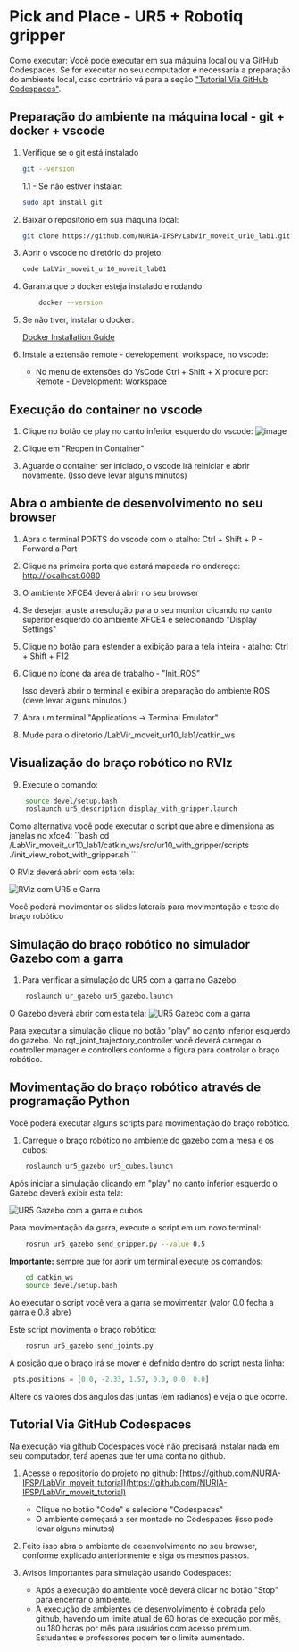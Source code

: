 # Pick and Place - UR5 + Robotiq gripper

Como executar:
Você pode executar em sua máquina local ou via GitHub Codespaces. Se for executar no seu computador é necessária a preparação do ambiente local, caso contrário vá para a seção ["Tutorial Via GitHub Codespaces"](#tutorial-via-github-codespaces).

## Preparação do ambiente na máquina local - git + docker + vscode

1. Verifique se o git está instalado

    ```bash
    git --version
    ```

    1.1 - Se não estiver instalar:

    ```bash
    sudo apt install git
    ```

2. Baixar o repositorio em sua máquina local:

    ```bash
    git clone https://github.com/NURIA-IFSP/LabVir_moveit_ur10_lab1.git
    ```

3. Abrir o vscode no diretório do projeto:

    ```bash
    code LabVir_moveit_ur10_moveit_lab01
    ```

4. Garanta que o docker esteja instalado e rodando:

    ```bash
        docker --version
    ```

5. Se não tiver, instalar o docker:

    [Docker Installation Guide](https://docs.docker.com/get-started/get-docker/)

6. Instale a extensão remote - developement: workspace, no vscode:

    - No menu de extensões do VsCode Ctrl + Shift + X procure por: Remote - Development: Workspace

## Execução do container no vscode

1. Clique no botão de play no canto inferior esquerdo do vscode:
    ![image](https://user-images.githubusercontent.com/10620355/221400332-30592847-0224-491f-9347-138279a71770.png)

2. Clique em "Reopen in Container"

3. Aguarde o container ser iniciado, o vscode irá reiniciar e abrir novamente. (Isso deve levar alguns minutos)

## Abra o ambiente de desenvolvimento no seu browser

1. Abra o terminal PORTS do vscode com o atalho: Ctrl + Shift + P - Forward a Port

2. Clique na primeira porta que estará mapeada no endereço:  <http://localhost:6080>

3. O ambiente XFCE4 deverá abrir no seu browser

4. Se desejar, ajuste a resolução para o seu monitor clicando no canto superior esquerdo do ambiente XFCE4 e selecionando "Display Settings"

5. Clique no botão para estender a exibição para a tela inteira - atalho: Ctrl + Shift + F12

6. Clique no ícone da área de trabalho - "Init_ROS"

    Isso deverá abrir o terminal e exibir a preparação do ambiente ROS (deve levar alguns minutos.)

7. Abra um terminal "Applications -> Terminal Emulator"

8. Mude para o diretorio /LabVir_moveit_ur10_lab1/catkin_ws

## Visualização do braço robótico no RVIz

9. Execute o comando:

```bash
    source devel/setup.bash
    roslaunch ur5_description display_with_gripper.launch
```

Como alternativa você pode executar o script que abre e dimensiona as janelas no xfce4:
    ``bash
        cd /LabVir_moveit_ur10_lab1/catkin_ws/src/ur10_with_gripper/scripts
        ./init_view_robot_with_gripper.sh
    ```
    
O RViz deverá abrir com esta tela:

![RViz com UR5 e Garra](./images/readme/ur5_with_gripper_rviz.png)

Você poderá movimentar os slides laterais para movimentação e teste do braço robótico

## Simulação do braço robótico no simulador Gazebo com a garra

1. Para verificar a simulação do UR5 com a garra no Gazebo:

```bash
    roslaunch ur_gazebo ur5_gazebo.launch
```

O Gazebo deverá abrir com esta tela:
![UR5 Gazebo com a garra](./images/readme/ur5_gazebo_rqt_trajetorias.png)

Para executar a simulação clique no botão "play" no canto inferior esquerdo do gazebo. No rqt_joint_trajectory_controller você
deverá carregar o controller manager e controllers conforme a figura para controlar o braço robótico.

## Movimentação do braço robótico através de programação Python

Você poderá executar alguns scripts para movimentação do braço robótico.

1. Carregue o braço robótico no ambiente do gazebo com a mesa e os cubos:

```bash
    roslaunch ur5_gazebo ur5_cubes.launch
```
Após iniciar a simulação clicando em "play" no canto inferior esquerdo o Gazebo deverá exibir esta tela:

![UR5 Gazebo com a garra e cubos](./images/readme/ur5_gazebo_cubos.png)


Para movimentação da garra, execute o script em um novo terminal:

```bash
    rosrun ur5_gazebo send_gripper.py --value 0.5
```

__Importante:__ sempre que for abrir um terminal execute os comandos:

```bash
    cd catkin_ws
    source devel/setup.bash
```
Ao executar o script você verá a garra se movimentar (valor 0.0 fecha a garra e 0.8 abre)

Este script movimenta o braço robótico:

```bash
    rosrun ur5_gazebo send_joints.py
```

A posição que o braço irá se mover é definido dentro do script nesta linha:
```Python
 pts.positions = [0.0, -2.33, 1.57, 0.0, 0.0, 0.0]
```
Altere os valores dos angulos das juntas (em radianos) e veja o que ocorre.


## Tutorial Via GitHub Codespaces

Na execução via github Codespaces você não precisará instalar nada em seu computador, terá apenas que ter uma conta no github.

1. Acesse o repositório do projeto no github:
    [https://github.com/NURIA-IFSP/LabVir_moveit_tutorial](https://github.com/NURIA-IFSP/LabVir_moveit_tutorial)
    - Clique no botão "Code" e selecione "Codespaces"
    - O ambiente começará a ser montado no Codespaces (isso pode levar alguns minutos)

2. Feito isso abra o ambiente de desenvolvimento no seu browser, conforme explicado anteriormente e siga os mesmos passos.

3. Avisos Importantes para simulação usando Codespaces:
    - Após a execução do ambiente você deverá clicar no botão "Stop" para encerrar o ambiente.
    - A execução de ambientes de desenvolvimento é cobrada pelo github, havendo um limite atual de 60 horas de execução por mês, ou 180 horas por mês para usuários com acesso premium. Estudantes e professores podem ter o limite aumentado.

